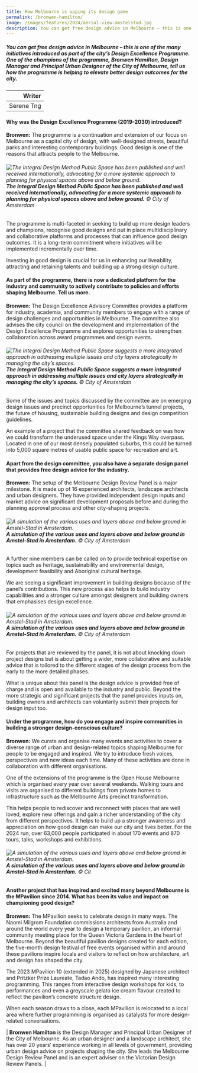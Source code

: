 ```yaml
---
title: How Melbourne is upping its design game
permalink: /bronwen-hamilton/
image: /images/features/2024/aerial-view-amstelstad.jpg
description: You can get free design advice in Melbourne – this is one of the many initiatives introduced as part of the city’s Design Excellence Programme. One of the champions of the programme, Bronwen Hamilton, Design Manager and Principal Urban Designer of the City of Melbourne, tell us how the programme is helping to elevate better design outcomes for the city. 
---
```


##### You can get free design advice in Melbourne – this is one of the many initiatives introduced as part of the city’s Design Excellence Programme. One of the champions of the programme, Bronwen Hamilton, Design Manager and Principal Urban Designer of the City of Melbourne, tell us how the programme is helping to elevate better design outcomes for the city. 

| Writer |
| ---: |
| Serene Tng | 

#### **Why was the Design Excellence Programme (2019-2030) introduced?**

**Bronwen:** The programme is a continuation and extension of our focus on Melbourne as a capital city of design, with well-designed streets, beautiful parks and interesting contemporary buildings. Good design is one of the reasons that attracts people to the Melbourne.

###### ![The Integral Design Method Public Space has been published and well received internationally, advocating for a more systemic approach to planning for physical spaces above and below ground.](/images/features/2024/Ioor-book.jpg/)**The Integral Design Method Public Space has been published and well received internationally, advocating for a more systemic approach to planning for physical spaces above and below ground.** © City of Amsterdam  

The programme is multi-faceted in seeking to build up more design leaders and champions, recognise good designs and put in place multidisciplinary and collaborative platforms and processes that can influence good design outcomes. It is a long-term commitment where initiatives will be implemented incrementally over time.

Investing in good design is crucial for us in enhancing our liveability, attracting and retaining talents and building up a strong design culture. 
 
#### **As part of the programme, there is now a dedicated platform for the industry and community to actively contribute to policies and efforts shaping Melbourne. Tell us more.**

**Bronwen:** The Design Excellence Advisory Committee provides a platform for industry, academia, and community members to engage with a range of design challenges and opportunities in Melbourne. The committee also advises the city council on the development and implementation of the Design Excellence Programme and explores opportunities to strengthen collaboration across award programmes and design events. 

###### ![The Integral Design Method Public Space suggests a more integrated approach in addressing multiple issues and city layers strategically in managing the city’s spaces.](/images/features/2024/Ioor-visual.jpg/)**The Integral Design Method Public Space suggests a more integrated approach in addressing multiple issues and city layers strategically in managing the city’s spaces.** © City of Amsterdam 

Some of the issues and topics discussed by the committee are on emerging design issues and precinct opportunities for Melbourne’s tunnel projects, the future of housing, sustainable building designs and design competition guidelines.

An example of a project that the committee shared feedback on was how we could transform the underused space under the Kings Way overpass. Located in one of our most densely populated suburbs, this could be turned into 5,000 square metres of usable public space for recreation and art.

#### **Apart from the design committee, you also have a separate design panel that provides free design advice for the industry.**

**Bronwen:** The setup of the Melbourne Design Review Panel is a major milestone. It is made up of 16 experienced architects, landscape architects and urban designers. They have provided independent design inputs and market advice on significant development proposals before and during the planning approval process and other city-shaping projects. 

###### ![A simulation of the various uses and layers above and below ground in Amstel-Stad in Amsterdam.](/images/features/2024/simulation.jpg/)**A simulation of the various uses and layers above and below ground in Amstel-Stad in Amsterdam.** © City of Amsterdam

A further nine members can be called on to provide technical expertise on topics such as heritage, sustainability and environmental design, development feasibility and Aboriginal cultural heritage.

We are seeing a significant improvement in building designs because of the panel’s contributions. This new process also helps to build industry capabilities and a stronger culture amongst designers and building owners that emphasises design excellence.

###### ![A simulation of the various uses and layers above and below ground in Amstel-Stad in Amsterdam.](/images/features/2024/simulation.jpg/)**A simulation of the various uses and layers above and below ground in Amstel-Stad in Amsterdam.** © City of Amsterdam

For projects that are reviewed by the panel, it is not about knocking down project designs but is about getting a wider, more collaborative and suitable advice that is tailored to the different stages of the design process from the early to the more detailed phases.

What is unique about this panel is the design advice is provided free of charge and is open and available to the industry and public. Beyond the more strategic and significant projects that the panel provides inputs on, building owners and architects can voluntarily submit their projects for design input too.

#### **Under the programme, how do you engage and inspire communities in building a stronger design-conscious culture?**

**Bronwen:** We curate and organise many events and activities to cover a diverse range of urban and design-related topics shaping Melbourne for people to be engaged and inspired. We try to introduce fresh voices, perspectives and new ideas each time. Many of these activities are done in collaboration with different organisations.

One of the extensions of the programme is the Open House Melbourne which is organised every year over several weekends. Walking tours and visits are organised to different buildings from private homes to infrastructure such as the Melbourne Arts precinct transformation.

This helps people to rediscover and reconnect with places that are well loved, explore new offerings and gain a richer understanding of the city from different perspectives. It helps to build up a stronger awareness and appreciation on how good design can make our city and lives better. For the 2024 run, over 63,000 people participated in about 170 events and 870 tours, talks, workshops and exhibitions.  

###### ![A simulation of the various uses and layers above and below ground in Amstel-Stad in Amsterdam.](/images/features/2024/simulation.jpg/)**A simulation of the various uses and layers above and below ground in Amstel-Stad in Amsterdam.** © Cit

#### **Another project that has inspired and excited many beyond Melbourne is the MPavilion since 2014. What has been its value and impact on championing good design?**

**Bronwen:** The MPavilion seeks to celebrate design in many ways. The Naomi Milgrom Foundation commissions architects from Australia and around the world every year to design a temporary pavilion, an informal community meeting place for the Queen Victoria Gardens in the heart of Melbourne. Beyond the beautiful pavilion designs created for each edition, the five-month design festival of free events organised within and around these pavilions inspire locals and visitors to reflect on how architecture, art and design has shaped the city.

The 2023 MPavilion 10 (extended in 2025) designed by Japanese architect and Pritzker Prize Laureate, Tadao Ando, has inspired many interesting programming. This ranges from interactive design workshops for kids, to performances and even a greyscale gelato ice cream flavour created to reflect the pavilion’s concrete structure design.

When each season draws to a close, each MPavilion is relocated to a local area where further programming is organised as catalysts for more design-related conversations.

| **Bronwen Hamilton** is the Design Manager and Principal Urban Designer of the City of Melbourne. As an urban designer and a landscape architect, she has over 20 years’ experience working in all levels of government, providing urban design advice on projects shaping the city. She leads the Melbourne Design Review Panel and is an expert adviser on the Victorian Design Review Panels. |
